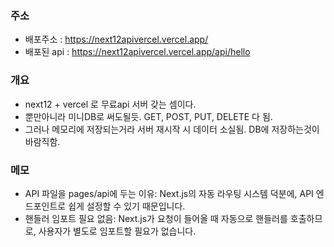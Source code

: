 ### 주소

- 배포주소 : https://next12apivercel.vercel.app/
- 배포된 api : https://next12apivercel.vercel.app/api/hello

### 개요

- next12 + vercel 로 무료api 서버 갖는 셈이다.
- 뿐만아니라 미니DB로 써도될듯. GET, POST, PUT, DELETE 다 됨.
- 그러나 메모리에 저장되는거라 서버 재시작 시 데이터 소실됨. DB에 저장하는것이 바람직함.

### 메모

- API 파일을 pages/api에 두는 이유: Next.js의 자동 라우팅 시스템 덕분에, API 엔드포인트로 쉽게 설정할 수 있기 때문입니다.
- 핸들러 임포트 필요 없음: Next.js가 요청이 들어올 때 자동으로 핸들러를 호출하므로, 사용자가 별도로 임포트할 필요가 없습니다.
